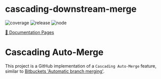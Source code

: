 # cascading-downstream-merge

![coverage](https://img.shields.io/badge/coverage-4.5%25-red)
![release](https://img.shields.io/badge/release-1.2-blue)
![node](https://img.shields.io/badge/NODE-v3.5-darkgreen)

[:open_file_folder: Documentation Pages](https://actionsdesk.github.io/cascading-downstream-merge/#/)

# Cascading Auto-Merge

This project is a GitHub implementation of a `Cascading Auto-Merge` feature, similar to [Bitbuckets 'Automatic branch merging'](https://confluence.atlassian.com/bitbucketserver/automatic-branch-merging-776639993.html).

